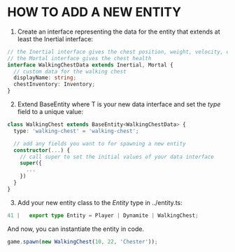 # HOW TO ADD A NEW ENTITY

1. Create an interface representing the data for the entity that extends at least the Inertial interface:
```ts
// the Inertial interface gives the chest position, weight, velocity, etc...
// the Mortal interface gives the chest health
interface WalkingChestData extends Inertial, Mortal {
  // custom data for the walking chest
  displayName: string;
  chestInventory: Inventory;
}
```
2. Extend BaseEntity<T> where T is your new data interface and set the *type* field to a unique value:
```ts
class WalkingChest extends BaseEntity<WalkingChestData> {
  type: 'walking-chest' = 'walking-chest';

  // add any fields you want to for spawning a new entity
  constructor(...) {
    // call super to set the initial values of your data interface
    super({
      ...
    })
  }
}
```
3. Add your new entity class to the *Entity* type in ../entity.ts:
```ts
41 |   export type Entity = Player | Dynamite | WalkingChest;
```

And now, you can instantiate the entity in code.
```ts
game.spawn(new WalkingChest(10, 22, 'Chester'));
```